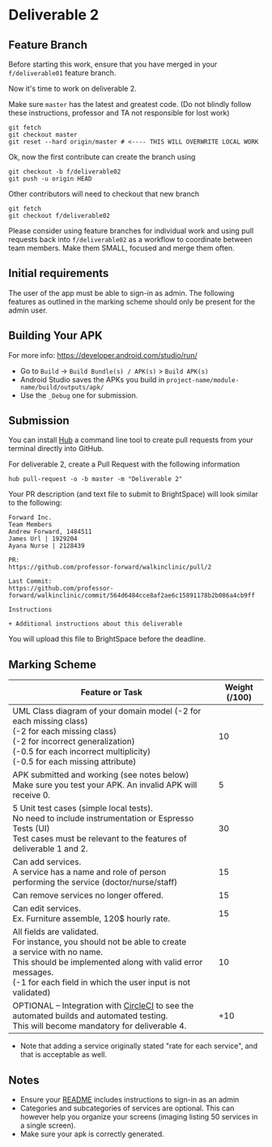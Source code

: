 
# Deliverable 2

## Feature Branch

Before starting this work, ensure that you have merged in your `f/deliverable01`
feature branch.

Now it's time to work on deliverable 2.

Make sure `master` has the latest and greatest code.
(Do not blindly follow these instructions, professor and TA not responsible for lost work)

```
git fetch
git checkout master
git reset --hard origin/master # <---- THIS WILL OVERWRITE LOCAL WORK
```

Ok, now the first contribute can create the branch using

```
git checkout -b f/deliverable02
git push -u origin HEAD
```

Other contributors will need to checkout that new branch

```
git fetch
git checkout f/deliverable02
```

Please consider using feature branches for individual work and using
pull requests back into `f/deliverable02` as a workflow to coordinate
between team members.  Make them SMALL, focused and merge them often.

## Initial requirements

The user of the app must be able to sign-in as admin.
The following features as outlined in the marking scheme should only be present for the admin user.

## Building Your APK

For more info: https://developer.android.com/studio/run/

* Go to `Build` -> `Build Bundle(s) / APK(s)` > `Build APK(s)`
* Android Studio saves the APKs you build in `project-name/module-name/build/outputs/apk/`
* Use the `_Debug` one for submission.

## Submission

You can install [Hub](https://github.com/github/hub)
a command line tool to create pull requests
from your terminal directly into GitHub.

For deliverable 2, create a Pull Request with
the following information

```
hub pull-request -o -b master -m "Deliverable 2"
```

Your PR description (and text file to submit to BrightSpace)
will look similar to the following:

```
Forward Inc.
Team Members
Andrew Forward, 1484511 
James Url | 1929204 
Ayana Nurse | 2128439

PR:
https://github.com/professor-forward/walkinclinic/pull/2

Last Commit:
https://github.com/professor-forward/walkinclinic/commit/564d6484cce8af2ae6c15891178b2b086a4cb9ff

Instructions

+ Additional instructions about this deliverable
```

You will upload this file to BrightSpace before the deadline.

## Marking Scheme

| Feature or Task | Weight (/100) |
| --- | --- |
| UML Class diagram of your domain model (-2 for each missing class)<br>(-2 for each missing class)<br>(-2 for incorrect generalization)<br>(-0.5 for each incorrect multiplicity)<br>(-0.5 for each missing attribute) | 10 |
| APK submitted and working (see notes below)<br>Make sure you test your APK. An invalid APK will receive 0. | 5 |
| 5 Unit test cases (simple local tests).<br>No need to include instrumentation or Espresso Tests (UI)<br>Test cases must be relevant to the features of deliverable 1 and 2. | 30 |
| Can add services.<br>A service has a name and role of person performing the service (doctor/nurse/staff) | 15 |
| Can remove services no longer offered. | 15 |
| Can edit services.<br>Ex. Furniture assemble, 120$ hourly rate. | 15 |
| All fields are validated.<br>For instance, you should not be able to create<br>a service with no name. <br>This should be implemented along with valid error messages.<br>(-1 for each field in which the user input is not validated) | 10 |
| OPTIONAL – Integration with [CircleCI](https://circleci.com/) to see the automated builds and automated testing.<br>This will become mandatory for deliverable 4. | +10 |

* Note that adding a service originally stated "rate for each service", and that is acceptable as well.


## Notes

* Ensure your [README](/README.md) includes instructions to sign-in as an admin
* Categories and subcategories of services are optional. This can however help you organize
your screens (imaging listing 50 services in a single screen).
* Make sure your apk is correctly generated.
